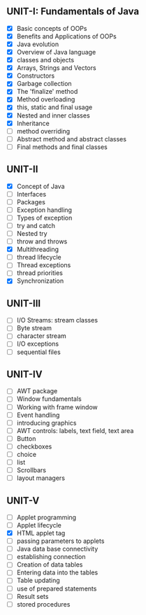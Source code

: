 ## UNIT-I: Fundamentals of Java
- [x] Basic concepts of OOPs 
- [x] Benefits and Applications of OOPs
- [x] Java evolution
- [x] Overview of Java language 
- [x] classes and objects
- [x] Arrays, Strings and Vectors
- [x] Constructors 
- [x] Garbage collection
- [x] The 'finalize' method
- [x] Method overloading 
- [x] this, static and final usage
- [x] Nested and inner classes
- [x] Inheritance 
- [ ] method overriding
- [ ] Abstract method and abstract classes
- [ ] Final methods and final classes

## UNIT-II
- [x] Concept of Java 
- [ ] Interfaces
- [ ] Packages 
- [ ] Exception handling
- [ ] Types of exception 
- [ ] try and catch
- [ ] Nested try 
- [ ] throw and throws
- [x] Multithreading
- [ ] thread lifecycle
- [ ] Thread exceptions 
- [ ] thread priorities
- [x] Synchronization

## UNIT-III
- [ ] I/O Streams: stream classes
- [ ] Byte stream
- [ ] character stream
- [ ] I/O exceptions 
- [ ] sequential files

## UNIT-IV
- [ ] AWT package 
- [ ] Window fundamentals
- [ ] Working with frame window
- [ ] Event handling 
- [ ] introducing graphics
- [ ] AWT controls: labels, text field, text area
- [ ] Button 
- [ ] checkboxes 
- [ ] choice 
- [ ] list
- [ ] Scrollbars 
- [ ] layout managers

## UNIT-V
- [ ] Applet programming
- [ ] Applet lifecycle
- [x] HTML applet tag 
- [ ] passing parameters to applets
- [ ] Java data base connectivity
- [ ] establishing connection
- [ ] Creation of data tables
- [ ] Entering data into the tables
- [ ] Table updating 
- [ ] use of prepared statements
- [ ] Result sets 
- [ ] stored procedures